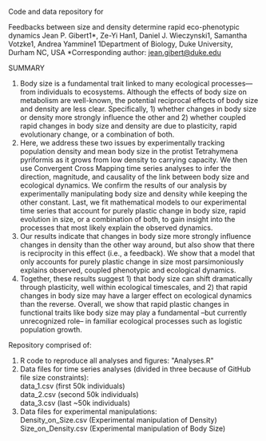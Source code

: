 Code and data repository for 

Feedbacks between size and density determine rapid eco-phenotypic dynamics
Jean P. Gibert1*, Ze-Yi Han1, Daniel J. Wieczynski1, Samantha Votzke1, Andrea Yammine1
1Department of Biology, Duke University, Durham NC, USA
			*Corresponding author: jean.gibert@duke.edu 



SUMMARY
1. Body size is a fundamental trait linked to many ecological processes—from individuals to ecosystems. Although the effects of body size on metabolism are well-known, the potential reciprocal effects of body size and density are less clear. Specifically, 1) whether changes in body size or density more strongly influence the other and 2) whether coupled rapid changes in body size and density are due to plasticity, rapid evolutionary change, or a combination of both. 
2. Here, we address these two issues by experimentally tracking population density and mean body size in the protist Tetrahymena pyriformis as it grows from low density to carrying capacity. We then use Convergent Cross Mapping time series analyses to infer the direction, magnitude, and causality of the link between body size and ecological dynamics. We confirm the results of our analysis by experimentally manipulating body size and density while keeping the other constant. Last, we fit mathematical models to our experimental time series that account for purely plastic change in body size, rapid evolution in size, or a combination of both, to gain insight into the processes that most likely explain the observed dynamics. 
3. Our results indicate that changes in body size more strongly influence changes in density than the other way around, but also show that there is reciprocity in this effect (i.e., a feedback). We show that a model that only accounts for purely plastic change in size most parsimoniously explains observed, coupled phenotypic and ecological dynamics. 
4. Together, these results suggest 1) that body size can shift dramatically through plasticity, well within ecological timescales,  and 2) that rapid changes in body size may have a larger effect on ecological dynamics than the reverse. Overall, we show that rapid plastic changes in functional traits like body size may play a fundamental –but currently unrecognized role–  in familiar ecological processes such as logistic population growth.


Repository comprised of: 
  1) R code to reproduce all analyses and figures: "Analyses.R" 
  2) Data files for time series analyses (divided in three because of GitHub file size constraints):\
        data_1.csv (first 50k individuals)\
        data_2.csv  (second 50k individuals)\
        data_3.csv  (last ~50k individuals)
  3) Data files for experimental manipulations:\
        Density_on_Size.csv (Experimental manipulation of Density)\
        Size_on_Density.csv (Experimental manipulation of Body Size)
